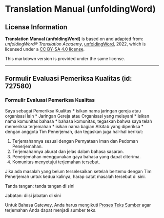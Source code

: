 # Translation Manual (unfoldingWord)

## License Information

**Translation Manual (unfoldingWord)** is based on and adapted from: _unfoldingWord® Translation Academy_, [unfoldingWord](https://unfoldingword.org/utw), 2022, which is licensed under a [CC BY-SA 4.0 license](https://creativecommons.org/licenses/by-sa/4.0/legalcode.en).

This markdown version is provided under the same license.



--------------------------------

## Formulir Evaluasi Pemeriksa Kualitas (id: 727580)

### Formulir Evaluasi Pemeriksa Kualitas

Saya sebagai Pemeriksa Kualitas \* isikan nama jaringan gereja atau organisasi lain \* Jaringan Gereja atau Organisasi yang melayani \* isikan nama komunitas bahasa \* bahasa komunitas, tegaskan bahwa saya telah memeriksa terjemahan \* isikan nama bagian Alkitab yang diperiksa \* dengan anggota Tim Penerjemah, dan tegaskan juga hal\-hal berikut:

1. Terjemahannya sesuai dengan Pernyataan Iman dan Pedoman Penerjemahan.
2. Terjemahannya akurat dan jelas dalam bahasa sasaran.
3. Penerjemahan menggunakan gaya bahasa yang dapat diterima.
4. Komunitas menyetujui terjemahan tersebut.

Jika ada masalah yang belum terselesaikan setelah bertemu dengan Tim Penerjemah untuk kedua kalinya, harap catat masalah tersebut di sini.

Tanda tangan: tanda tangan di sini

Jabatan: diisi jabatan di sini

Untuk Bahasa Gateway, Anda harus mengikuti [Proses Teks Sumber](https://gl-manual.readthedocs.io/en/latest/gl_checking.html#source-text-creation) agar terjemahan Anda dapat menjadi sumber teks.


